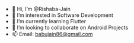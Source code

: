 - 👋 Hi, I’m @Rishaba-Jain
- 👀 I’m interested in Software Development
- 🌱 I’m currently learning Flutter
- 💞️ I’m looking to collaborate on Android Projects
- 📫 Email: babujain86@gmail.com

<!---
Rishaba-Jain/Rishaba-Jain is a ✨ special ✨ repository because its `README.md` (this file) appears on your GitHub profile.
You can click the Preview link to take a look at your changes.
--->
